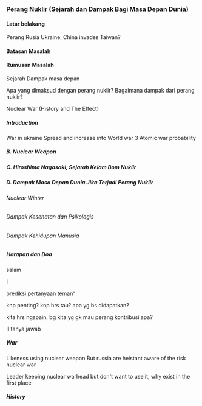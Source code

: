 ### Perang Nuklir (Sejarah dan Dampak Bagi Masa Depan Dunia)


#### Latar belakang
Perang Rusia Ukraine, China invades Taiwan?
#### Batasan Masalah
#### Rumusan Masalah
Sejarah
Dampak masa depan

Apa yang dimaksud dengan perang nuklir?
Bagaimana dampak dari perang nuklir?

Nuclear War (History and The Effect)
##### Introduction
War in ukraine
Spread and increase into World war 3 
Atomic war probability
##### B. Nuclear Weapon
##### C. Hiroshima Nagasaki, Sejarah Kelam Bom Nuklir
##### D. Dampak Masa Depan Dunia Jika Terjadi Perang Nuklir
###### Nuclear Winter
###### Dampak Kesehatan dan Psikologis
###### Dampak Kehidupan Manusia
##### Harapan dan Doa



salam  


I

prediksi pertanyaan teman"

knp penting?
knp hrs tau? apa yg bs didapatkan?

kita hrs ngapain, bg kita yg gk mau perang
kontribusi apa?

II
tanya jawab



##### War
Likeness using nuclear weapon
But russia are heistant aware of the risk nuclear war

Leader keeping nuclear warhead but don't want to use it,
	why exist in the first place


##### History






